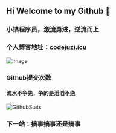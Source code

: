 ## Hi Welcome to my Github 👋

### 小镇程序员，激流勇进，逆流而上

### 个人博客地址：codejuzi.icu

![image](https://user-images.githubusercontent.com/84832795/212478754-bb2b6468-c2ef-486b-ae8b-a79a0faf715d.png)
<br/>

### Github提交次数<br/>
#### 流水不争先，争的是滔滔不绝<br/>
![GithubStats](https://github-readme-stats.vercel.app/api?username=cool-icu0&show_icons=true&theme=dark&count_private=true)
<!-- github使用语言 -->
<!-- ![Most Used Languages](https://github-readme-stats.vercel.app/api/top-langs/?username=cool-icu0&theme=dark&layout=compact) -->
### 下一站：搞事搞事还是搞事
